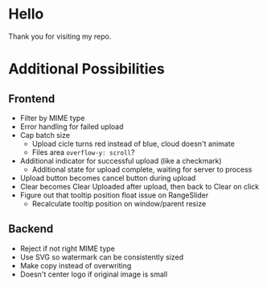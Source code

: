 # Hello

Thank you for visiting my repo.

# Additional Possibilities

## Frontend

- Filter by MIME type
- Error handling for failed upload
- Cap batch size
  - Upload cicle turns red instead of blue, cloud doesn't animate
  - Files area `overflow-y: scroll`?
- Additional indicator for successful upload (like a checkmark)
  - Additional state for upload complete, waiting for server to process
- Upload button becomes cancel button during upload
- Clear becomes Clear Uploaded after upload, then back to Clear on click
- Figure out that tooltip position float issue on RangeSlider
  - Recalculate tooltip position on window/parent resize

## Backend

- Reject if not right MIME type
- Use SVG so watermark can be consistently sized
- Make copy instead of overwriting
- Doesn't center logo if original image is small